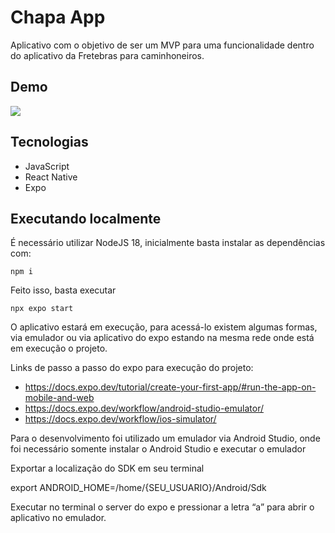 # Chapa App

Aplicativo com o objetivo de ser um MVP para uma funcionalidade dentro do aplicativo da Fretebras para caminhoneiros.

## Demo

[![](https://img.youtube.com/vi/pFyDTbWgkxg/0.jpg)](https://youtube.com/shorts/pFyDTbWgkxg)

## Tecnologias

- JavaScript
- React Native
- Expo

## Executando localmente

É necessário utilizar NodeJS 18, inicialmente basta instalar as dependências com:

```shell
npm i
```

Feito isso, basta executar 

```shell
npx expo start
```

O aplicativo estará em execução, para acessá-lo existem algumas formas, via emulador ou via aplicativo do expo estando na mesma rede onde está em execução o projeto.

Links de passo a passo do expo para execução do projeto:
- https://docs.expo.dev/tutorial/create-your-first-app/#run-the-app-on-mobile-and-web
- https://docs.expo.dev/workflow/android-studio-emulator/
- https://docs.expo.dev/workflow/ios-simulator/

Para o desenvolvimento foi utilizado um emulador via Android Studio, onde foi necessário somente instalar o Android Studio e executar o emulador

Exportar a localização do SDK em seu terminal


export ANDROID_HOME=/home/{SEU_USUARIO}/Android/Sdk

Executar no terminal o server do expo e pressionar a letra “a” para abrir o aplicativo no emulador.
